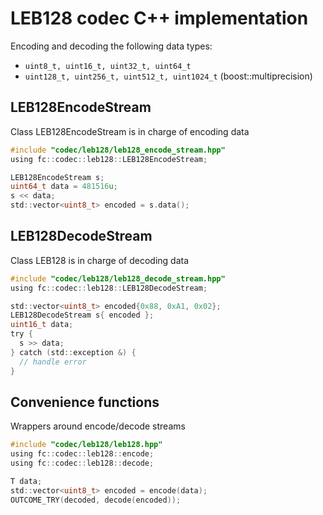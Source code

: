 # LEB128 codec C++ implementation

Encoding and decoding the following data types:
* `uint8_t, uint16_t, uint32_t, uint64_t`
* `uint128_t, uint256_t, uint512_t, uint1024_t` (boost::multiprecision) 

## LEB128EncodeStream
Class LEB128EncodeStream is in charge of encoding data
```c
#include "codec/leb128/leb128_encode_stream.hpp"
using fc::codec::leb128::LEB128EncodeStream;

LEB128EncodeStream s;
uint64_t data = 481516u;
s << data;
std::vector<uint8_t> encoded = s.data();
```

## LEB128DecodeStream
Class LEB128 is in charge of decoding data
```c
#include "codec/leb128/leb128_decode_stream.hpp"
using fc::codec::leb128::LEB128DecodeStream;

std::vector<uint8_t> encoded{0x88, 0xA1, 0x02};
LEB128DecodeStream s{ encoded };
uint16_t data;
try {
  s >> data;
} catch (std::exception &) {
  // handle error
}
```

## Convenience functions
Wrappers around encode/decode streams

```c
#include "codec/leb128/leb128.hpp"
using fc::codec::leb128::encode;
using fc::codec::leb128::decode;

T data;
std::vector<uint8_t> encoded = encode(data);
OUTCOME_TRY(decoded, decode(encoded));
```
